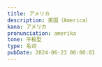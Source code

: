 ```yaml
---
title: アメリカ
description: 美国（America）
kana: アメリカ
pronunciation: amerika
tone: 平板型
type: 名词
pubDate: 2024-06-23 00:00:01
---
```

